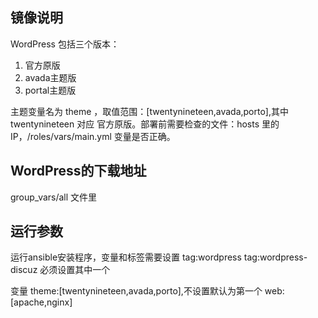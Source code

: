 ## 镜像说明

WordPress 包括三个版本：
1. 官方原版
2. avada主题版
3. portal主题版

主题变量名为 theme ，取值范围：[twentynineteen,avada,porto],其中 twentynineteen 对应
官方原版。部署前需要检查的文件：hosts 里的IP，/roles/vars/main.yml 变量是否正确。

## WordPress的下载地址
group_vars/all 文件里

## 运行参数
运行ansible安装程序，变量和标签需要设置
tag:wordpress
tag:wordpress-discuz
必须设置其中一个

变量
theme:[twentynineteen,avada,porto],不设置默认为第一个
web:[apache,nginx]





